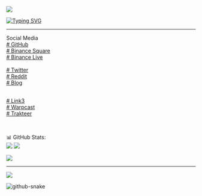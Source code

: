
<img src="#" size="10px"/>

[![Typing SVG](https://readme-typing-svg.demolab.com/?lines=Hello+World+!!;My+Nickname+0xBabyAlien)](https://git.io/typing-svg)
<hr class="cyberpunk glitched" />
Social Media</br>
<a href="https://0xbabyalien.github.io/0xBabyAlien/" target="_blank"># GitHub</a>
</br>
<a href="https://www.binance.com/en/feed/profile/415452117" target="_blank"># Binance Square</a>
</br>
<a href="https://www.binance.me/id/live/u/27177728" target="_blank"># Binance Live</a>
</br></br>
<a href="https://twitter.com/0xbabyalien" target="_blank"># Twitter</a>
</br>
<a href="https://www.reddit.com/user/0xBabyAlien" target="_blank"># Reddit</a>
</br>
<a href="https://kampungcyberx.blogspot.com" target="_blank"># Blog </a>

</br><a href="https://link3.to/0xbabyalien" target="_blank"># Link3 </a>
</br><a href="https://warpcast.com/0xbabyalien" target="_blank"># Warpcast </a>
</br><a href="https://trakteer.id/0x628" target="_blank"># Trakteer</a>
</center>
</br>


📊 GitHub Stats:<br/>
![](https://github-readme-streak-stats.herokuapp.com/?user=0xbabyalien&theme=dark&hide_border=false)
![](https://github-readme-stats.vercel.app/api/top-langs/?username=0xbabyalien&theme=dark&hide_border=false&include_all_commits=false&count_private=false&layout=compact)

![](https://github-readme-stats.vercel.app/api?username=0xbabyalien&theme=dark&hide_border=false&include_all_commits=false&count_private=false)



---
[![](https://visitcount.itsvg.in/api?id=0xbabyalien&icon=0&color=0)](https://visitcount.itsvg.in)


<picture>
  <source media="(prefers-color-scheme: dark)" srcset="github-snake-dark.svg" />
  <source media="(prefers-color-scheme: light)" srcset="github-snake.svg" />
  <img alt="github-snake" src="github-snake.svg" />
</picture>
